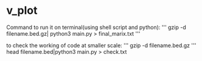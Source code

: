 # v_plot

Command to run it on terminal(using shell script and python):
'''
gzip -d filename.bed.gz| python3 main.py > final_marix.txt
'''

to check the working of code at smaller scale:
'''
gzip -d filename.bed.gz
'''
head filename.bed|python3 main.py > check.txt

